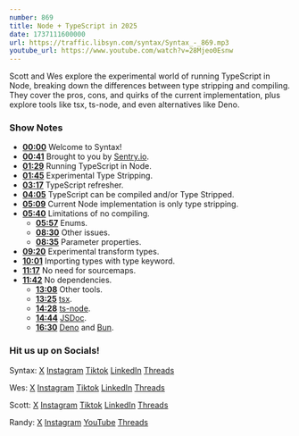 ```yaml
---
number: 869
title: Node + TypeScript in 2025
date: 1737111600000
url: https://traffic.libsyn.com/syntax/Syntax_-_869.mp3
youtube_url: https://www.youtube.com/watch?v=28Mjeo0Esnw
---
```

	
Scott and Wes explore the experimental world of running TypeScript in Node, breaking down the differences between type stripping and compiling. They cover the pros, cons, and quirks of the current implementation, plus explore tools like tsx, ts-node, and even alternatives like Deno.

### Show Notes

* **[00:00](#t=00:00)** Welcome to Syntax!
* **[00:41](#t=00:41)** Brought to you by [Sentry.io](https://sentry.io/syntax).
* **[01:29](#t=01:29)** Running TypeScript in Node.
* **[01:45](#t=01:45)** Experimental Type Stripping.
* **[03:17](#t=03:17)** TypeScript refresher.
* **[04:05](#t=04:05)** TypeScript can be compiled and/or Type Stripped.
* **[05:09](#t=05:09)** Current Node implementation is only type stripping.
* **[05:40](#t=05:40)** Limitations of no compiling.
  * **[05:57](#t=05:57)** Enums.
  * **[08:30](#t=08:30)** Other issues.
  * **[08:35](#t=08:35)** Parameter properties.
* **[09:20](#t=09:20)** Experimental transform types.
* **[10:01](#t=10:01)** Importing types with type keyword.
* **[11:17](#t=11:17)** No need for sourcemaps.
* **[11:42](#t=11:42)** No dependencies.
  * **[13:08](#t=13:08)** Other tools.
  * **[13:25](#t=13:25)** [tsx](https://www.npmjs.com/package/tsx).
  * **[14:28](#t=14:28)** [ts-node](https://www.npmjs.com/package/ts-node).
  * **[14:44](#t=14:44)** [JSDoc](https://jsdoc.app/).
  * **[16:30](#t=16:30)** [Deno](https://deno.com/) and [Bun](https://bun.sh/).

### Hit us up on Socials!

Syntax: [X](https://twitter.com/syntaxfm) [Instagram](https://www.instagram.com/syntax_fm/) [Tiktok](https://www.tiktok.com/@syntaxfm) [LinkedIn](https://www.linkedin.com/company/96077407/admin/feed/posts/) [Threads](https://www.threads.net/@syntax_fm)

Wes: [X](https://twitter.com/wesbos) [Instagram](https://www.instagram.com/wesbos/) [Tiktok](https://www.tiktok.com/@wesbos) [LinkedIn](https://www.linkedin.com/in/wesbos/) [Threads](https://www.threads.net/@wesbos)

Scott: [X](https://twitter.com/stolinski) [Instagram](https://www.instagram.com/stolinski/) [Tiktok](https://www.tiktok.com/@stolinski) [LinkedIn](https://www.linkedin.com/in/stolinski/) [Threads](https://www.threads.net/@stolinski)

Randy: [X](https://twitter.com/randyrektor) [Instagram](https://www.instagram.com/randyrektor/) [YouTube](https://www.youtube.com/@randyrektor) [Threads](https://www.threads.net/@randyrektor)